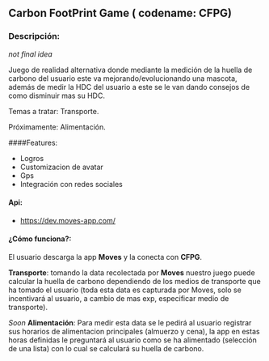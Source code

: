 ## Carbon FootPrint Game ( codename: **CFPG**)
### Descripción:
*not final idea*

Juego de realidad alternativa donde mediante la medición de la huella de carbono del usuario este va mejorando/evolucionando una mascota, además de medir la HDC del usuario a este se le van dando consejos de como disminuir mas su HDC.

Temas a tratar: Transporte.

Próximamente: Alimentación.

####Features:
- Logros
- Customizacion de avatar
- Gps
- Integración con redes sociales

#### Api:
- https://dev.moves-app.com/

#### ¿Cómo funciona?:

El usuario descarga la app **Moves** y la conecta con **CFPG**.

**Transporte**: tomando la data recolectada por **Moves** nuestro juego puede calcular la huella de carbono dependiendo de los medios de transporte que ha tomado el usuario (toda esta data es capturada por Moves, solo se incentivará al usuario, a cambio de mas exp, especificar medio de transporte).

*Soon*
**Alimentación**: Para medir esta data se le pedirá al usuario registrar sus horarios de alimentacion principales (almuerzo y cena), la app en estas horas definidas le preguntará al usuario como se ha alimentado (selección de una lista) con lo cual se calculará su huella de carbono.


